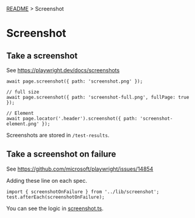 [README](../README.md) > Screenshot

# Screenshot

## Take a screenshot
See https://playwright.dev/docs/screenshots

```
await page.screenshot({ path: 'screenshot.png' });

// full size
await page.screenshot({ path: 'screenshot-full.png', fullPage: true });

// Element
await page.locator('.header').screenshot({ path: 'screenshot-element.png' });
```

Screenshots are stored in `/test-results`.


## Take a screenshot on failure
See https://github.com/microsoft/playwright/issues/14854

Adding these line on each spec.

```
import { screenshotOnFailure } from '../lib/screenshot';
test.afterEach(screenshotOnFailure);
```

You can see the logic in [screenshot.ts](../lib/screenshot.ts).
